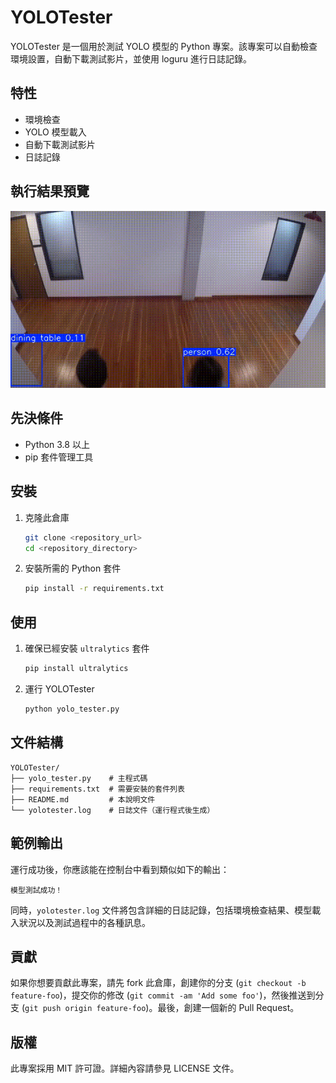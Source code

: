 # YOLOTester

YOLOTester 是一個用於測試 YOLO 模型的 Python 專案。該專案可以自動檢查環境設置，自動下載測試影片，並使用 loguru 進行日誌記錄。

## 特性

- 環境檢查
- YOLO 模型載入
- 自動下載測試影片
- 日誌記錄

## 執行結果預覽
![結果展示](result.gif)

## 先決條件

- Python 3.8 以上
- pip 套件管理工具

## 安裝

1. 克隆此倉庫
    ```bash
    git clone <repository_url>
    cd <repository_directory>
    ```

2. 安裝所需的 Python 套件
    ```bash
    pip install -r requirements.txt
    ```

## 使用

1. 確保已經安裝 `ultralytics` 套件
    ```bash
    pip install ultralytics
    ```

2. 運行 YOLOTester
    ```bash
    python yolo_tester.py
    ```

## 文件結構

```plaintext
YOLOTester/
├── yolo_tester.py    # 主程式碼
├── requirements.txt  # 需要安裝的套件列表
├── README.md         # 本說明文件
└── yolotester.log    # 日誌文件（運行程式後生成）
```

## 範例輸出

運行成功後，你應該能在控制台中看到類似如下的輸出：

```plaintext
模型測試成功！
```

同時，`yolotester.log` 文件將包含詳細的日誌記錄，包括環境檢查結果、模型載入狀況以及測試過程中的各種訊息。

## 貢獻

如果你想要貢獻此專案，請先 fork 此倉庫，創建你的分支 (`git checkout -b feature-foo`)，提交你的修改 (`git commit -am 'Add some foo'`)，然後推送到分支 (`git push origin feature-foo`)。最後，創建一個新的 Pull Request。

## 版權

此專案採用 MIT 許可證。詳細內容請參見 LICENSE 文件。


